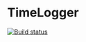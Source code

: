 # TimeLogger

[![Build status](https://ci.appveyor.com/api/projects/status/6dh3ljoc02vb6le6?svg=true)](https://ci.appveyor.com/project/StormyCode/timelogger)
